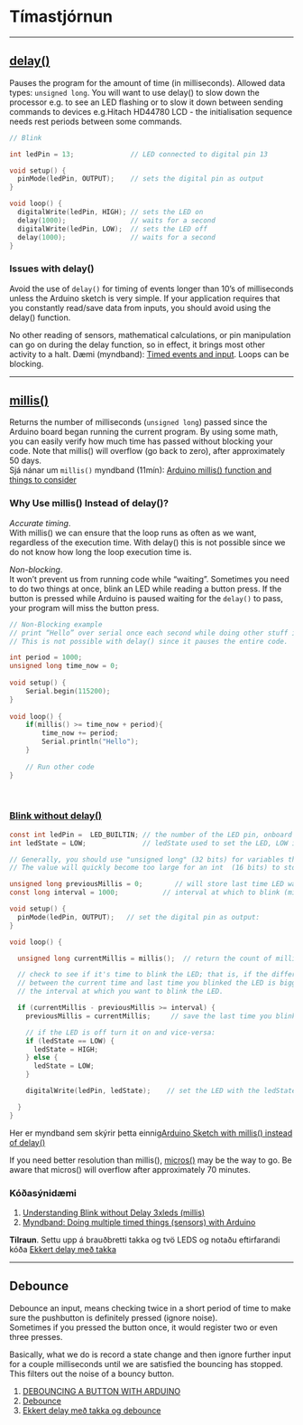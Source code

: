 # Tímastjórnun

---

## [delay()](https://www.arduino.cc/reference/en/language/functions/time/delay/)
Pauses the program for the amount of time (in milliseconds). Allowed data types: `unsigned long`.
You will want to use delay() to slow down the processor e.g. to see an LED flashing or to slow it down between sending commands to devices e.g.Hitach HD44780 LCD - the initialisation sequence needs rest periods between some commands. 

```C
// Blink

int ledPin = 13;              // LED connected to digital pin 13

void setup() {
  pinMode(ledPin, OUTPUT);    // sets the digital pin as output
}

void loop() {
  digitalWrite(ledPin, HIGH); // sets the LED on
  delay(1000);                // waits for a second
  digitalWrite(ledPin, LOW);  // sets the LED off
  delay(1000);                // waits for a second
}
```

### Issues with delay()
Avoid the use of `delay()` for timing of events longer than 10’s of milliseconds unless the Arduino sketch is very simple. If your application requires that you constantly read/save data from inputs, you should avoid using the delay() function. 

No other reading of sensors, mathematical calculations, or pin manipulation can go on during the delay function, so in effect, it brings most other activity to a halt. Dæmi (myndband):  [Timed events and input](https://youtu.be/V27nRZO2-Bk?t=136).  Loops can be blocking.

<!--
[Tight Loops and Blocking Code](https://www.youtube.com/watch?v=IyxY1uQyY9U)
[Overlap events](https://www.youtube.com/watch?v=ib3PGI3Zrmc) 
-->
<!--
_Certain things do go on while the delay() function is controlling the Atmega chip, however, because the delay function does not disable interrupts. 
Serial communication that appears at the RX pin is recorded, PWM (analogWrite) values and pin states are maintained, and interrupts will work as they should._
-->

---

## [millis()](https://www.arduino.cc/reference/en/language/functions/time/millis/)

Returns the number of milliseconds (`unsigned long`) passed since the Arduino board began running the current program. By using some math, you can easily verify how much time has passed without blocking your code. 
Note that millis() will overflow (go back to zero), after approximately 50 days. 
<br>Sjá nánar um `millis()` myndband (11mín): [Arduino millis() function and things to consider](https://www.youtube.com/watch?v=qn8SP93L3iQ)


### Why Use millis() Instead of delay()?
*Accurate timing*. <br>
With millis() we can ensure that the loop runs as often as we want, regardless of the execution time. With delay() this is not possible since we do not know how long the loop execution time is.
<br>

*Non-blocking*. <br>
It won’t prevent us from running code while “waiting”. Sometimes you need to do two things at once, blink an LED while reading a button press. If the button is pressed while Arduino is paused waiting for the `delay()` to pass, your program will miss the button press. 

```C
// Non-Blocking example 
// print “Hello” over serial once each second while doing other stuff in the meantime. 
// This is not possible with delay() since it pauses the entire code.

int period = 1000;
unsigned long time_now = 0;
 
void setup() {
    Serial.begin(115200);
}
 
void loop() {
    if(millis() >= time_now + period){
        time_now += period;
        Serial.println("Hello");
    }
   
    // Run other code
}
```

<br>

### [Blink without delay()](https://www.arduino.cc/en/Tutorial/BuiltInExamples/BlinkWithoutDelay)

```C
const int ledPin =  LED_BUILTIN; // the number of the LED pin, onboard led, pin 13 
int ledState = LOW;              // ledState used to set the LED, LOW is off

// Generally, you should use "unsigned long" (32 bits) for variables that hold time
// The value will quickly become too large for an int  (16 bits) to store

unsigned long previousMillis = 0;        // will store last time LED was updated
const long interval = 1000;           // interval at which to blink (milliseconds)

void setup() {
  pinMode(ledPin, OUTPUT);   // set the digital pin as output:
}

void loop() {

  unsigned long currentMillis = millis();  // return the count of millis since program started to run.

  // check to see if it's time to blink the LED; that is, if the difference
  // between the current time and last time you blinked the LED is bigger than
  // the interval at which you want to blink the LED.

  if (currentMillis - previousMillis >= interval) {
    previousMillis = currentMillis;     // save the last time you blinked the LED

    // if the LED is off turn it on and vice-versa:
    if (ledState == LOW) {
      ledState = HIGH;
    } else {
      ledState = LOW;
    }

    digitalWrite(ledPin, ledState);    // set the LED with the ledState of the variable:

  }
}

```
Her er myndband sem skýrir þetta einnig[Arduino Sketch with millis() instead of delay()](https://www.youtube.com/watch?v=BYKQ9rk0FEQ)

If you need better resolution than millis(), [micros()](https://www.arduino.cc/reference/en/language/functions/time/micros/) may be the way to go. Be aware that micros() will overflow after approximately 70 minutes.

### Kóðasýnidæmi 
1. [Understanding Blink without Delay 3xleds (millis)](https://wokwi.com/playground/blink-without-delay-3-leds)
1. [Myndband: Doing multiple timed things (sensors) with Arduino](https://www.youtube.com/watch?v=hD3cR25MbW8)

**Tilraun**. Settu upp á brauðbretti takka og tvö LEDS og notaðu eftirfarandi kóða [Ekkert delay með takka](https://github.com/VESM2VT/Efni/blob/main/Kodi/no_delay.ino)

---

## Debounce
Debounce an input, means checking twice in a short period of time to make sure the pushbutton is definitely pressed (ignore noise). 
<br>Sometimes if you pressed the button once, it would register two or even three presses.

Basically, what we do is record a state change and then ignore further input for a couple milliseconds until we are satisfied the bouncing has stopped. This filters out the noise of a bouncy button.

1. [DEBOUNCING A BUTTON WITH ARDUINO](https://www.programmingelectronics.com/debouncing-a-button-with-arduino/)
1. [Debounce](https://www.arduino.cc/en/Tutorial/BuiltInExamples/Debounce)
1. [Ekkert delay með takka og debounce](https://github.com/VESM2VT/Efni/blob/main/Kodi/no_delay_debounce.ino)

